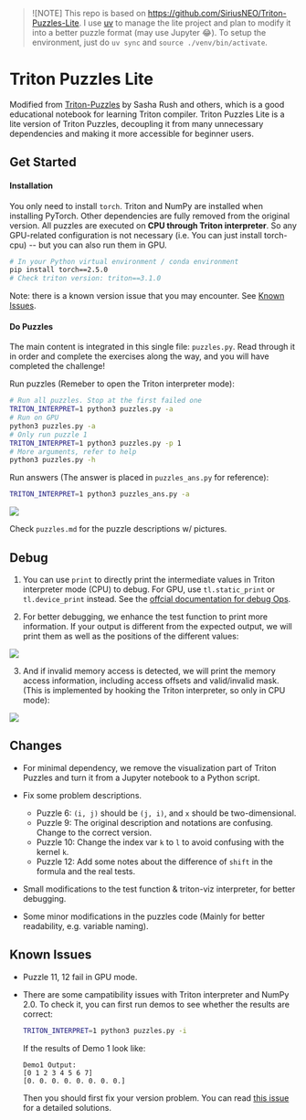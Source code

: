> ![NOTE]
> This repo is based on <https://github.com/SiriusNEO/Triton-Puzzles-Lite>.
> I use [uv](https://github.com/astral-sh/uv) to manage the lite project and plan to modify it into a better puzzle format (may use Jupyter 😂).
> To setup the environment, just do `uv sync` and `source ./venv/bin/activate`.

# Triton Puzzles Lite

Modified from [Triton-Puzzles](https://github.com/srush/Triton-Puzzles/) by Sasha Rush and others, which is a good educational notebook for learning Triton compiler. Triton Puzzles Lite is a lite version of Triton Puzzles, decoupling it from many unnecessary dependencies and making it more accessible for beginner users.

## Get Started


#### Installation

You only need to install `torch`. Triton and NumPy are installed when installing PyTorch. Other dependencies are fully removed from the original version. All puzzles are executed on **CPU through Triton interpreter**. So any GPU-related configuration is not necessary (i.e. You can just install torch-cpu) -- but you can also run them in GPU.

```bash
# In your Python virtual environment / conda environment
pip install torch==2.5.0
# Check triton version: triton==3.1.0
```

Note: there is a known version issue that you may encounter. See [Known Issues](#known-issues).

#### Do Puzzles

The main content is integrated in this single file: `puzzles.py`. Read through it in order and complete the exercises along the way, and you will have completed the challenge!

Run puzzles (Remeber to open the Triton interpreter mode):
```bash
# Run all puzzles. Stop at the first failed one
TRITON_INTERPRET=1 python3 puzzles.py -a
# Run on GPU
python3 puzzles.py -a
# Only run puzzle 1
TRITON_INTERPRET=1 python3 puzzles.py -p 1
# More arguments, refer to help
python3 puzzles.py -h
```

Run answers (The answer is placed in `puzzles_ans.py` for reference):
```bash
TRITON_INTERPRET=1 python3 puzzles_ans.py -a
```

![](imgs/all_tests_passed.png)

Check `puzzles.md` for the puzzle descriptions w/ pictures.

## Debug

1. You can use `print` to directly print the intermediate values in Triton interpreter mode (CPU) to debug. For GPU, use `tl.static_print` or `tl.device_print` instead. See the [offcial documentation for debug Ops](https://triton-lang.org/main/python-api/triton.language.html#debug-ops).

2. For better debugging, we enhance the test function to print more information. If your output is different from the expected output, we will print them as well as the positions of the different values:

![](imgs/diff_output.png)

3. And if invalid memory access is detected, we will print the memory access information, including access offsets and valid/invalid mask. (This is implemented by hooking the Triton interpreter, so only in CPU mode):

![](imgs/invalid_mem_access.png)

## Changes

- For minimal dependency, we remove the visualization part of Triton Puzzles and turn it from a Jupyter notebook to a Python script.

- Fix some problem descriptions. 
    - Puzzle 6: `(i, j)` should be `(j, i)`, and `x` should be two-dimensional.
    - Puzzle 9: The original description and notations are confusing. Change to the correct version.
    - Puzzle 10: Change the index var `k` to `l` to avoid confusing with the kernel `k`.
    - Puzzle 12: Add some notes about the difference of `shift` in the formula and the real tests.

- Small modifications to the test function & triton-viz interpreter, for better debugging.

- Some minor modifications in the puzzles code (Mainly for better readability, e.g. variable naming).

## Known Issues
<a id="known_issues"></a>

- Puzzle 11, 12 fail in GPU mode.

- There are some campatibility issues with Triton interpreter and NumPy 2.0. To check it, you can first run demos to see whether the results are correct:
    ```bash
    TRITON_INTERPRET=1 python3 puzzles.py -i
    ```
    If the results of Demo 1 look like:
    ```
    Demo1 Output: 
    [0 1 2 3 4 5 6 7]
    [0. 0. 0. 0. 0. 0. 0. 0.]
    ```
    Then you should first fix your version problem. You can read [this issue](https://github.com/SiriusNEO/Triton-Puzzles-Lite/issues/1) for a detailed solutions.
